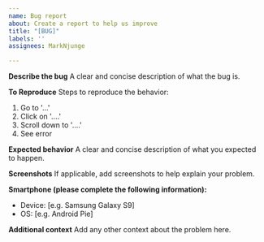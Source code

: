 ```yaml
---
name: Bug report
about: Create a report to help us improve
title: "[BUG]"
labels: ''
assignees: MarkNjunge

---
```


**Describe the bug**
A clear and concise description of what the bug is.

**To Reproduce**
Steps to reproduce the behavior:
1. Go to '...'
2. Click on '....'
3. Scroll down to '....'
4. See error

**Expected behavior**
A clear and concise description of what you expected to happen.

**Screenshots**
If applicable, add screenshots to help explain your problem.

**Smartphone (please complete the following information):**
 - Device: [e.g. Samsung Galaxy S9]
 - OS: [e.g. Android Pie]

**Additional context**
Add any other context about the problem here.

